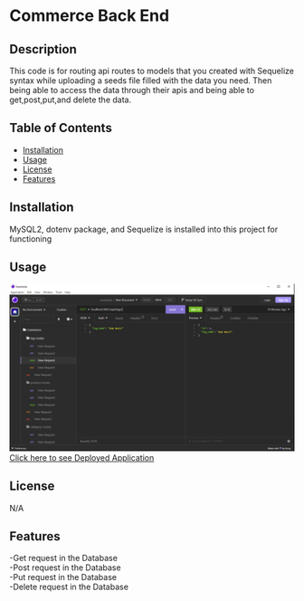 # Commerce Back End

## Description

This code is for routing api routes to models that you created with Sequelize syntax while uploading a seeds file filled with the data you need. Then being able to access the data through their apis and being able to get,post,put,and delete the data.

## Table of Contents

- [Installation](#installation)
- [Usage](#usage)
- [License](#license)
- [Features](#features)

## Installation

MySQL2, dotenv package, and Sequelize is installed into this project for functioning

## Usage

![alt text](./assets/back-end-image.png)<br>
[Click here to see Deployed Application](https://watch.screencastify.com/v/Z5MSz4qsLIpkZROjkmNY)


## License

N/A

## Features

-Get request in the Database<br>
-Post request in the Database<br>
-Put request in the Database<br>
-Delete request in the Database

